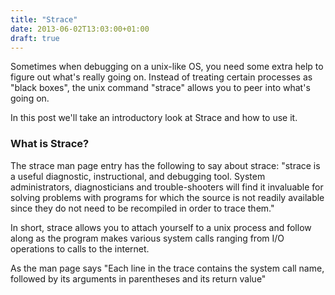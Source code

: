 ```yaml
---
title: "Strace"
date: 2013-06-02T13:03:00+01:00
draft: true
---
```


Sometimes when debugging on a unix-like OS, you need some extra help to figure
out what's really going on. Instead of treating certain processes as "black
boxes", the unix command "strace" allows you to peer into what's going on.

In this post we'll take an introductory look at Strace and how to use it.

### What is Strace?

The strace man page entry has the following to say about strace:
"strace is a useful diagnostic, instructional, and debugging tool.  System
administrators, diagnosticians and trouble-shooters will find it invaluable for
solving problems with  programs for which  the source is not readily available
since they do not need to be recompiled in order to trace them."

In short, strace allows you to attach yourself to a unix process and follow
along as the program makes various system calls ranging from I/O operations to
calls to the internet.

As the man page says "Each line in the trace contains the system call name,
followed by its arguments in parentheses and its return value"
